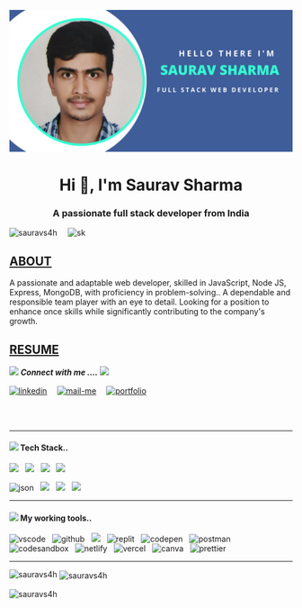 ![logo](https://github.com/sauravs4h/sauravs4h/blob/main/poster.png)
<h1 align="center">Hi 👋, I'm Saurav Sharma</h1>
<h3 align="center">A passionate full stack developer from India</h3>

<img align="right" alt="sk" width="400" src="https://camo.githubusercontent.com/97d0c0c4209208d8ec9573c7e213e05872a9f59b703868647b559b77af601cc6/68747470733a2f2f692e70696e696d672e636f6d2f6f726967696e616c732f65382f66342f35332f65386634353334363961336563393765636433353464663436356437333931332e676966">

<p align="left"> <img src="https://komarev.com/ghpvc/?username=sauravs4h&label=Profile%20views&color=0e75b6&style=flat" alt="sauravs4h" /> </p>
<div>
  <a href="https://sauravs4h.github.io/" target="_blank"><h2>ABOUT</h2></a>
  <p>
    A passionate and adaptable web developer, skilled in JavaScript, Node JS, Express, MongoDB, with proficiency in problem-solving.. A dependable and responsible team player with an eye to detail. Looking for a position to enhance once skills while significantly contributing to the company's growth.
  </p>
</div>


<div>
  <a href="https://drive.google.com/drive/folders/1NdjddpneGAKrKilHEGGTXK0qE49CzqFG?usp=sharing" target="_blank"><h2>RESUME</h2></a>
  
</div>




<img src="https://media.giphy.com/media/iY8CRBdQXODJSCERIr/giphy.gif" width="30px">&nbsp;***Connect with me ....*** 
<img src='https://raw.githubusercontent.com/ShahriarShafin/ShahriarShafin/main/Assets/handshake.gif' width="70px">


<p align="left">
  <a href="https://www.linkedin.com/in/saurav-sharma-931262178/" target="_blank"><img align="center" src="https://skillicons.dev/icons?i=linkedin" alt="linkedin" /></a>&emsp;
  <a title="sauravs4h@gmail.com" href="sauravs4h@gmail.com" target="blank"><img align="center"  src="https://cdn-icons-png.flaticon.com/128/888/888853.png"  width="50px"   alt="mail-me" /></a>&emsp;
  <a href="https://sauravs4h.github.io/" target="_blank"><img align="center" src="https://user-images.githubusercontent.com/107247913/185736439-402f6025-1e63-4eb3-b770-aacd5e4b1386.png"  width="50px" alt="portfolio" /></a>&emsp;
  
</p>




<br>
<br>

 <hr>
 <h4><img src="https://media.giphy.com/media/iY8CRBdQXODJSCERIr/giphy.gif" width="30px">&nbsp;Tech Stack..</h4>
<p >

 <img src="https://img.shields.io/badge/html5%20-%23e34f26.svg?&style=for-the-badge&logo=html5&logoColor=white" />&nbsp;&nbsp;
 <img src="https://img.shields.io/badge/css3%20-%231572B6.svg?&style=for-the-badge&logo=css3&logoColor=white" />&nbsp;&nbsp;
 <img src="https://img.shields.io/badge/javascript%20-%23F7DF1.svg?&style=for-the-badge&logo=javascript&logoColor=white" />&nbsp;&nbsp;
 <img src="https://img.shields.io/badge/bootstrap-%23563D7C.svg?style=for-the-badge&logo=bootstrap&logoColor=white" />&nbsp;&nbsp;
 <br/>
 

 

 

 <img src="https://img.shields.io/badge/Node.js-43853D?style=for-the-badge&logo=node.js&logoColor=white" alt="json" />&nbsp;&nbsp;
 <img src="https://img.shields.io/badge/express.js-%23404d59.svg?style=for-the-badge&logo=express&logoColor=%2361DAFB" />&nbsp;&nbsp;
 <img src="https://img.shields.io/badge/MongoDB-%234ea94b.svg?style=for-the-badge&logo=mongodb&logoColor=white" />&nbsp;&nbsp;
 <img src="https://img.shields.io/badge/NPM-%23000000.svg?style=for-the-badge&logo=npm&logoColor=white" />&nbsp;&nbsp;
 <br/>

           
</p>

<hr>
<h4><img src="https://media.giphy.com/media/iY8CRBdQXODJSCERIr/giphy.gif" width="30px">&nbsp;My working tools..</h4>
<p>
  <img src="https://img.shields.io/badge/VSCode-0078D4?style=for-the-badge&logo=visual%20studio%20code&logoColor=white" alt="vscode" />&nbsp;&nbsp;
  <img src="https://img.shields.io/badge/GitHub-100000?style=for-the-badge&logo=github&logoColor=white" alt="github"/>&nbsp;&nbsp;
  <img src="https://img.shields.io/badge/Git%20-%23F7DF1E.svg?&style=for-the-badge&color=blue&logo=Git&logoColor=white" />&nbsp;&nbsp;
  <img src="https://img.shields.io/badge/replit-667881?style=for-the-badge&logo=replit&logoColor=white" alt="replit" />&nbsp;&nbsp;
 <img src="https://img.shields.io/badge/Codepen-000000?style=for-the-badge&logo=codepen&logoColor=white" alt="codepen" />&nbsp;&nbsp;
 <img src="https://img.shields.io/badge/Postman-FF6C37?style=for-the-badge&logo=Postman&logoColor=white" alt="postman"/>&nbsp;&nbsp;
 <br/>
  <img src="https://img.shields.io/badge/Codesandbox-000000?style=for-the-badge&logo=CodeSandbox&logoColor=white" alt="codesandbox" />&nbsp;&nbsp;
  <img src="https://img.shields.io/badge/Netlify-00C7B7?style=for-the-badge&logo=netlify&logoColor=white" alt="netlify" />&nbsp;&nbsp;
  <img src="https://img.shields.io/badge/Vercel-000000?style=for-the-badge&logo=vercel&logoColor=white" alt="vercel" />&nbsp;&nbsp;
  <img src="https://img.shields.io/badge/Canva-%2300C4CC.svg?&style=for-the-badge&logo=Canva&logoColor=white" alt="canva" />&nbsp;&nbsp;
  <img src="https://img.shields.io/badge/prettier-1A2C34?style=for-the-badge&logo=prettier&logoColor=F7BA3E" alt="prettier" />&nbsp;&nbsp;
</p>
<hr>


<p><img align="left" src="https://github-readme-stats.vercel.app/api/top-langs?username=sauravs4h&show_icons=true&locale=en&layout=compact" alt="sauravs4h" /></p>

<p>&nbsp;<img align="center" src="https://github-readme-stats.vercel.app/api?username=sauravs4h&show_icons=true&locale=en" alt="sauravs4h" /></p>

<p><img align="center" src="https://github-readme-streak-stats.herokuapp.com/?user=sauravs4h&" alt="sauravs4h" /></p>
